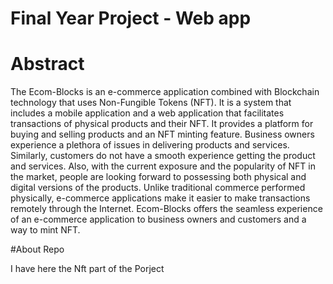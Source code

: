 # Final Year Project - Web app

# Abstract
The Ecom-Blocks is an e-commerce application combined with Blockchain technology that uses Non-Fungible Tokens (NFT). It is a system that includes a mobile application and a web application that facilitates transactions of physical products and their  NFT. It provides a platform for buying and selling products and an NFT minting feature. Business owners experience a plethora of issues in delivering products and services. Similarly, customers do not have a smooth experience getting the product and services. Also, with the current exposure and the popularity of NFT in the market, people are looking forward to possessing both physical and digital versions of the products. Unlike traditional commerce performed physically, e-commerce applications make it easier to make transactions remotely through the Internet. Ecom-Blocks offers the seamless experience of an e-commerce application to business owners and customers and a way to mint NFT.

#About Repo

I have here the Nft part of the Porject


